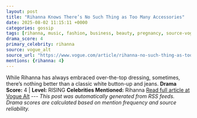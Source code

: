 ```yaml
---
layout: post
title: "Rihanna Knows There’s No Such Thing as Too Many Accessories"
date: 2025-08-02 11:15:11 +0000
categories: gossip
tags: [rihanna, music, fashion, business, beauty, pregnancy, source-vogue_alt, drama-rising]
drama_score: 4
primary_celebrity: rihanna
source: vogue_alt
source_url: "https://www.vogue.com/article/rihanna-no-such-thing-as-too-many-accessories"
mentions: {rihanna: 4}
---
```


While Rihanna has always embraced over-the-top dressing, sometimes, there’s nothing better than a classic white button-up and jeans. **Drama Score:** 4 | **Level:** RISING **Celebrities Mentioned:** Rihanna [Read full article at Vogue Alt](https://www.vogue.com/article/rihanna-no-such-thing-as-too-many-accessories) --- *This post was automatically generated from RSS feeds. Drama scores are calculated based on mention frequency and source reliability.*